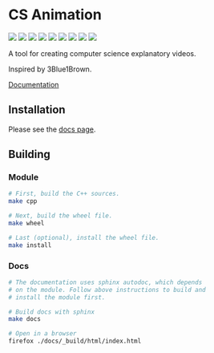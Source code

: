 # CS Animation

![](https://shields.io/github/license/phuang1024/csanim)
![](https://shields.io/github/issues/phuang1024/csanim)
![](https://shields.io/github/issues-pr/phuang1024/csanim)
![](https://github.com/phuang1024/csanim/workflows/Tests/badge.svg)
![](https://readthedocs.org/projects/csanim/badge/?version=latest)
![](https://shields.io/github/repo-size/phuang1024/csanim)
![](https://shields.io/github/commit-activity/m/phuang1024/csanim)
![](https://readthedocs.org/projects/piano-video/badge/?version=latest)
![](https://img.shields.io/tokei/lines/github/phuang1024/csanim)

A tool for creating computer science explanatory videos.

Inspired by 3Blue1Brown.

[Documentation][docs]

## Installation

Please see the [docs page][install].

## Building

### Module

``` bash
# First, build the C++ sources.
make cpp

# Next, build the wheel file.
make wheel

# Last (optional), install the wheel file.
make install
```

### Docs

``` bash
# The documentation uses sphinx autodoc, which depends
# on the module. Follow above instructions to build and
# install the module first.

# Build docs with sphinx
make docs

# Open in a browser
firefox ./docs/_build/html/index.html
```

[docs]: https://csanim.rtfd.io
[install]: https://csanim.rtfd.io/en/latest/install.html
